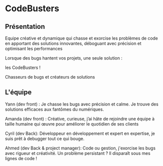 # CodeBusters

## Présentation

Equipe créative et dynamique qui chasse et exorcise les problèmes de code en apportant des
solutions innovantes, déboguant avec précision et optimisant les performances

Lorsque des bugs hantent vos projets, une seule solution :

les CodeBusters !

Chasseurs de bugs et créateurs de solutions

## L'équipe

Yann (dev front) : Je chasse les bugs avec précision et calme. Je trouve des solutions efficaces aux fantômes du numériques.

Amanda (dev front) : Créative, curieuse, j’ai hâte de rejoindre une équipe à taille humaine qui œuvre pour améliorer le quotidien de ses clients

Cyril (dev Back): Développeur en développement et expert en expertise, je suis prêt à debugger tout ce qui bouge.

Ahmed (dev Back & project manager): Code ou gestion, j'exorcise les bugs avec rigueur et créativité. Un problème persistant ? Il disparaît sous mes lignes de code !
